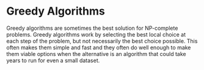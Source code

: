 # Greedy Algorithms

Greedy algorithms are sometimes the best solution for NP-complete problems. Greedy algorithms work by selecting the best local choice at each step of the problem, but not necessarily the best choice possible. This often makes them simple and fast and they often do well enough to make them viable options when the alternative is an algorithm that could take years to run for even a small dataset.
